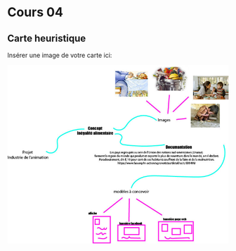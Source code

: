 # Cours 04
## Carte heuristique

Insérer une image de votre carte ici: 

![carte](Images/carteheuristique.jpg)
